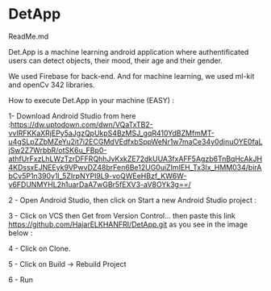# DetApp
ReadMe.md

Det.App is a machine learning android application where authentificated users can detect objects, their mood, their age and their gender.

We used Firebase for back-end. And for machine learning, we used ml-kit and openCv 342 libraries.

How to execute Det.App in your machine (EASY) : 
 
1- Download Android Studio from here :https://dw.uptodown.com/dwn/VQaTxTB2-vvIRFKKaXRjEPy5aJgzQpUkpS4BzMSJ_gqR410YdBZMfmMT-u4gSLpZZbMZeYu2it7i2ECGMdVEdfxbSppWeNr1w7maCe34y0djnuOYE0faLjSw2Z7WrbbR/otSK6u_FBp0-athfUrFxzLhLWzTzrDFFRQhhJvKxkZE72dkUUA3fxAFF5Agzb6TnBqHcAkJH4KDssxEJNEEyk9VPwvDZ48brFen6Be12UG0uiZImIEH_Tx3Ix_HMM034/birAbCv5P1n390y1l_5ZIrpNYPl9L9-voQWEeHBzf_KW6W-y6FDUNMYHL2h1uarDaA7wGBr5fEXV3-aV8OYk3g==/

2 - Open Android Studio, then click on Start a new Android Studio project :

3 - Click on VCS then Get from Version Control... then paste this link https://github.com/HajarELKHANFRI/DetApp.git as you see in the image below :

4 - Click on Clone.

5 - Click on Build -> Rebuild Project 

6 - Run
